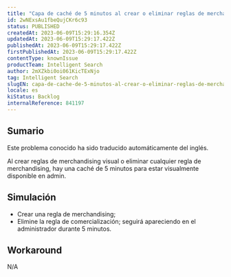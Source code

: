 ```yaml
---
title: "Capa de caché de 5 minutos al crear o eliminar reglas de merchandising"
id: 2wNExsAu1fbeQujCKr6c93
status: PUBLISHED
createdAt: 2023-06-09T15:29:16.354Z
updatedAt: 2023-06-09T15:29:17.422Z
publishedAt: 2023-06-09T15:29:17.422Z
firstPublishedAt: 2023-06-09T15:29:17.422Z
contentType: knownIssue
productTeam: Intelligent Search
author: 2mXZkbi0oi061KicTExNjo
tag: Intelligent Search
slugEN: capa-de-cache-de-5-minutos-al-crear-o-eliminar-reglas-de-merchandising
locale: es
kiStatus: Backlog
internalReference: 841197
---
```


## Sumario

<div class="alert alert-info">
  <p>Este problema conocido ha sido traducido automáticamente del inglés.</p>
</div>


Al crear reglas de merchandising visual o eliminar cualquier regla de merchandising, hay una caché de 5 minutos para estar visualmente disponible en admin.


##

## Simulación



- Crear una regla de merchandising;
- Elimine la regla de comercialización; seguirá apareciendo en el administrador durante 5 minutos.



## Workaround


N/A



